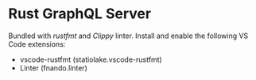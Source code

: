 # Rust GraphQL Server

Bundled with _rustfmt_ and _Clippy_ linter.
Install and enable the following VS Code extensions:

- vscode-rustfmt (statiolake.vscode-rustfmt)
- Linter (fnando.linter)
